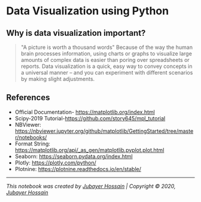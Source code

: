 # Data Visualization using Python

## Why is data visualization important?
> "A picture is worth a thousand words"
> Because of the way the human brain processes information, using charts or graphs to visualize large amounts of complex data is easier than poring over spreadsheets or reports. Data visualization is a quick, easy way to convey concepts in a universal manner – and you can experiment with different scenarios by making slight adjustments.


## References
- Official Documentation- https://matplotlib.org/index.html
- Scipy-2019 Tutorial-https://github.com/story645/mpl_tutorial
- NBViewer: https://nbviewer.jupyter.org/github/matplotlib/GettingStarted/tree/master/notebooks/
- Format String: https://matplotlib.org/api/_as_gen/matplotlib.pyplot.plot.html
- Seaborn: https://seaborn.pydata.org/index.html
- Plotly: https://plotly.com/python/
- Plotnine: https://plotnine.readthedocs.io/en/stable/
<hr>

*This notebook was created by [Jubayer Hossain](https://jhossain.me/) | Copyright &copy; 2020, [Jubayer Hossain](https://jhossain.me/)*
